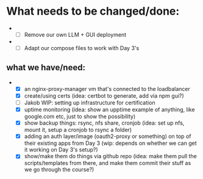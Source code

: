 # What needs to be changed/done:

- - [ ] Remove our own LLM + GUI deployment
- - [ ] Adapt our compose files to work with Day 3's

## what we have/need:

- - [x] an nginx-proxy-manager vm that's connected to the loadbalancer
  - [x] create/using certs (idea: certbot to generate, add via npm gui?)
  - [ ] Jakob WIP: setting up infrastructure for certification
  - [x] uptime monitoring (idea: show an upptime example of anything, like google.com etc, just to show the possibility)
  - [x] show backup things: rsync, nfs share, cronjob (idea: set up nfs, mount it, setup a cronjob to rsync a folder)
  - [x] adding an auth layer/image (oauth2-proxy or something) on top of their existing apps from Day 3 (wip: depends on whether we can get it working on Day 3's setup?)
  - [x] show/make them do things via github repo (idea: make them pull the scripts/templates from there, and make them commit their stuff as we go through the course?)
